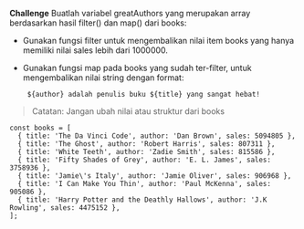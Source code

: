 
 **Challenge**
 Buatlah variabel greatAuthors yang merupakan array berdasarkan hasil filter() dan map() dari books:

 - Gunakan fungsi filter untuk mengembalikan nilai item books yang hanya
   memiliki nilai sales lebih dari 1000000. 
 - Gunakan fungsi map pada
   books yang sudah ter-filter, untuk mengembalikan nilai string dengan
   format:
   
   
    ` ${author} adalah penulis buku ${title} yang sangat hebat!`
 

>   Catatan: Jangan ubah nilai atau struktur dari books

 
```
const books = [
  { title: 'The Da Vinci Code', author: 'Dan Brown', sales: 5094805 },
  { title: 'The Ghost', author: 'Robert Harris', sales: 807311 },
  { title: 'White Teeth', author: 'Zadie Smith', sales: 815586 },
  { title: 'Fifty Shades of Grey', author: 'E. L. James', sales: 3758936 },
  { title: 'Jamie\'s Italy', author: 'Jamie Oliver', sales: 906968 },
  { title: 'I Can Make You Thin', author: 'Paul McKenna', sales: 905086 },
  { title: 'Harry Potter and the Deathly Hallows', author: 'J.K Rowling', sales: 4475152 },
];
```
